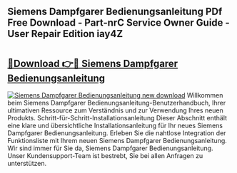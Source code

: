 ## Siemens Dampfgarer Bedienungsanleitung PDf Free Download - Part-nrC Service Owner Guide - User Repair Edition iay4Z

# <h2><a href="http://df38l0y.blite.top/?on=Siemens+Dampfgarer+Bedienungsanleitung">🔗Download 👉🔴 Siemens Dampfgarer Bedienungsanleitung</a></h2>

[![Siemens Dampfgarer Bedienungsanleitung new download](https://i.imgur.com/lujVjoI.png)](http://df38l0y.blite.top/?on=Siemens+Dampfgarer+Bedienungsanleitung)
Willkommen beim Siemens Dampfgarer Bedienungsanleitung-Benutzerhandbuch, Ihrer ultimativen Ressource zum Verständnis und zur Verwendung Ihres neuen Produkts. Schritt-für-Schritt-Installationsanleitung Dieser Abschnitt enthält eine klare und übersichtliche Installationsanleitung für Ihr neues Siemens Dampfgarer Bedienungsanleitung. Erleben Sie die nahtlose Integration der Funktionsliste mit Ihrem neuen Siemens Dampfgarer Bedienungsanleitung. Wir sind immer für Sie da, Siemens Dampfgarer Bedienungsanleitung. Unser Kundensupport-Team ist bestrebt, Sie bei allen Anfragen zu unterstützen.
